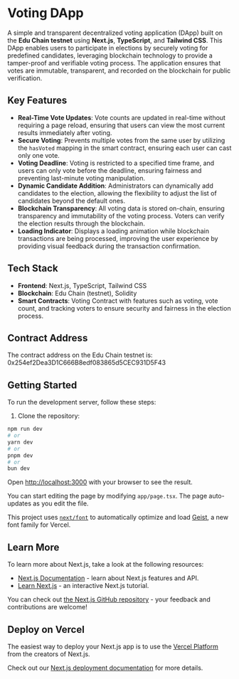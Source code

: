 # Voting DApp

A simple and transparent decentralized voting application (DApp) built on the **Edu Chain testnet** using **Next.js**, **TypeScript**, and **Tailwind CSS**. This DApp enables users to participate in elections by securely voting for predefined candidates, leveraging blockchain technology to provide a tamper-proof and verifiable voting process. The application ensures that votes are immutable, transparent, and recorded on the blockchain for public verification.

## Key Features

- **Real-Time Vote Updates**: Vote counts are updated in real-time without requiring a page reload, ensuring that users can view the most current results immediately after voting.
- **Secure Voting**: Prevents multiple votes from the same user by utilizing the `hasVoted` mapping in the smart contract, ensuring each user can cast only one vote.
- **Voting Deadline**: Voting is restricted to a specified time frame, and users can only vote before the deadline, ensuring fairness and preventing last-minute voting manipulation.
- **Dynamic Candidate Addition**: Administrators can dynamically add candidates to the election, allowing the flexibility to adjust the list of candidates beyond the default ones.
- **Blockchain Transparency**: All voting data is stored on-chain, ensuring transparency and immutability of the voting process. Voters can verify the election results through the blockchain.
- **Loading Indicator**: Displays a loading animation while blockchain transactions are being processed, improving the user experience by providing visual feedback during the transaction confirmation.

## Tech Stack

- **Frontend**: Next.js, TypeScript, Tailwind CSS
- **Blockchain**: Edu Chain (testnet), Solidity
- **Smart Contracts**: Voting Contract with features such as voting, vote count, and tracking voters to ensure security and fairness in the election process.

## Contract Address

The contract address on the Edu Chain testnet is: 0x254ef2Dea3D1C666B8edf083865d5CEC931D5F43

## Getting Started

To run the development server, follow these steps:

1. Clone the repository:


```bash
npm run dev
# or
yarn dev
# or
pnpm dev
# or
bun dev
```

Open [http://localhost:3000](http://localhost:3000) with your browser to see the result.

You can start editing the page by modifying `app/page.tsx`. The page auto-updates as you edit the file.

This project uses [`next/font`](https://nextjs.org/docs/app/building-your-application/optimizing/fonts) to automatically optimize and load [Geist](https://vercel.com/font), a new font family for Vercel.

## Learn More

To learn more about Next.js, take a look at the following resources:

- [Next.js Documentation](https://nextjs.org/docs) - learn about Next.js features and API.
- [Learn Next.js](https://nextjs.org/learn) - an interactive Next.js tutorial.

You can check out [the Next.js GitHub repository](https://github.com/vercel/next.js) - your feedback and contributions are welcome!

## Deploy on Vercel

The easiest way to deploy your Next.js app is to use the [Vercel Platform](https://vercel.com/new?utm_medium=default-template&filter=next.js&utm_source=create-next-app&utm_campaign=create-next-app-readme) from the creators of Next.js.

Check out our [Next.js deployment documentation](https://nextjs.org/docs/app/building-your-application/deploying) for more details.
